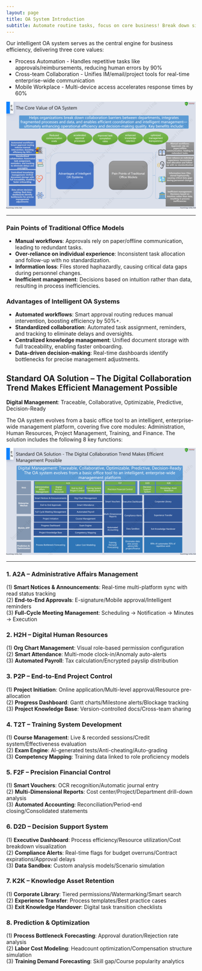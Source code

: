 ```yaml
---
layout: page
title: OA System Introduction
subtitle: Automate routine tasks, focus on core business! Break down silos, collaborate seamlessly!
---
```


Our intelligent OA system serves as the central engine for business efficiency, delivering three core values:

- Process Automation - Handles repetitive tasks like approvals/reimbursements, reducing human errors by 90%
- Cross-team Collaboration - Unifies IM/email/project tools for real-time enterprise-wide communication
- Mobile Workplace - Multi-device access accelerates response times by 60%


![the core value of OA systems](/assets/img/hunting-info-services-20250408-en_17.png)


---

### **Pain Points of Traditional Office Models**  
- **Manual workflows**: Approvals rely on paper/offline communication, leading to redundant tasks.  
- **Over-reliance on individual experience**: Inconsistent task allocation and follow-up with no standardization.  
- **Information loss**: Files stored haphazardly, causing critical data gaps during personnel changes.  
- **Inefficient management**: Decisions based on intuition rather than data, resulting in process inefficiencies.  

### **Advantages of Intelligent OA Systems**  
- **Automated workflows**: Smart approval routing reduces manual intervention, boosting efficiency by 50%+.  
- **Standardized collaboration**: Automated task assignment, reminders, and tracking to eliminate delays and oversights.  
- **Centralized knowledge management**: Unified document storage with full traceability, enabling faster onboarding.  
- **Data-driven decision-making**: Real-time dashboards identify bottlenecks for precise management adjustments.  

## **Standard OA Solution – The Digital Collaboration Trend Makes Efficient Management Possible**  
**Digital Management**: Traceable, Collaborative, Optimizable, Predictive, Decision-Ready  

The OA system evolves from a basic office tool to an intelligent, enterprise-wide management platform, covering five core modules: Administration, Human Resources, Project Management, Training, and Finance. The solution includes the following 8 key functions:  


![the standard OA solution](/assets/img/hunting-info-services-20250408-en_18.png)


---

### **1. A2A – Administrative Affairs Management**  
(1) **Smart Notices & Announcements**: Real-time multi-platform sync with read status tracking  
(2) **End-to-End Approvals**: E-signature/Mobile approval/Intelligent reminders  
(3) **Full-Cycle Meeting Management**: Scheduling → Notification → Minutes → Execution  

### **2. H2H – Digital Human Resources**  
(1) **Org Chart Management**: Visual role-based permission configuration  
(2) **Smart Attendance**: Multi-mode clock-in/Anomaly auto-alerts  
(3) **Automated Payroll**: Tax calculation/Encrypted payslip distribution  

### **3. P2P – End-to-End Project Control**  
(1) **Project Initiation**: Online application/Multi-level approval/Resource pre-allocation  
(2) **Progress Dashboard**: Gantt charts/Milestone alerts/Blockage tracking  
(3) **Project Knowledge Base**: Version-controlled docs/Cross-team sharing  

### **4. T2T – Training System Development**  
(1) **Course Management**: Live & recorded sessions/Credit system/Effectiveness evaluation  
(2) **Exam Engine**: AI-generated tests/Anti-cheating/Auto-grading  
(3) **Competency Mapping**: Training data linked to role proficiency models  

### **5. F2F – Precision Financial Control**  
(1) **Smart Vouchers**: OCR recognition/Automatic journal entry  
(2) **Multi-Dimensional Reports**: Cost center/Project/Department drill-down analysis  
(3) **Automated Accounting**: Reconciliation/Period-end closing/Consolidated statements  

### **6. D2D – Decision Support System**  
(1) **Executive Dashboard**: Process efficiency/Resource utilization/Cost breakdown visualization  
(2) **Compliance Alerts**: Real-time flags for budget overruns/Contract expirations/Approval delays  
(3) **Data Sandbox**: Custom analysis models/Scenario simulation  

### **7. K2K – Knowledge Asset Retention**  
(1) **Corporate Library**: Tiered permissions/Watermarking/Smart search  
(2) **Experience Transfer**: Process templates/Best practice cases  
(3) **Exit Knowledge Handover**: Digital task transition checklists  

### **8. Prediction & Optimization**  
(1) **Process Bottleneck Forecasting**: Approval duration/Rejection rate analysis  
(2) **Labor Cost Modeling**: Headcount optimization/Compensation structure simulation  
(3) **Training Demand Forecasting**: Skill gap/Course popularity analytics  
